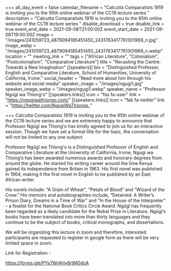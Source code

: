 +++
all_day_event = false
calendar_filename = "Calcutta Comparatists 1919 is inviting you to the 95th online webinar of the CC19 lecture series "
description = "Calcutta Comparatists 1919 is inviting you to the 95th online webinar of the CC19 lecture series "
disable_download = true
disable_link = true
event_end_date = 2021-09-08T21:00:00Z
event_start_date = 2021-09-08T19:00:00Z
image = "/images/241059723_4879094185451450_2431763417761301969_n.jpg"
image_webp = "/images/241059723_4879094185451450_2431763417761301969_n.webp"
location = ""
meeting_link = ""
tags = ["African Literature", "Colonialism", "Postcolonialism", "Comparative Literature"]
title = "Recasting the Centre: Towards a New Imagination"
[[speakers]]
bio = "Distinguished Professor, English and Comparative Literature, School of Humanities, University of California, Irvine."
social_header = "Read more about him through his website and social media"
speaker_image = "/images/ngugi1.jpg"
speaker_image_webp = "/images/ngugi1.webp"
speaker_name = "Professor Ngũgĩ wa Thiong'o"
[[speakers.links]]
icon = "fas fa-user"
link = "https://ngugiwathiongo.com/"
[[speakers.links]]
icon = "fab fa-twitter"
link = "https://twitter.com/NgugiWaThiongo_"

+++
Calcutta Comparatists 1919 is inviting you to the 95th online webinar of the CC19 lecture series and we are extremely happy to announce that Professor Ngũgĩ wa Thiong'o has kindly agreed to join us for an interactive session. Though we have set a formal title for the topic, the conversation will not be limited to any one subject.

Professor Ngũgĩ wa Thiong'o is a Distinguished Professor of English and Comparative Literature at the University of California, Irvine, Ngugi wa Thiong’o has been awarded numerous awards and honorary degrees from around the globe. He started his writing career around the time Kenya gained its independence from Britain in 1963. His first novel was published in 1964, making it the first novel in English to be published by an East African writer.

His novels include: “A Grain of Wheat", "Petals of Blood” and “Wizard of the Crow.” His memoirs and autobiographies include, “Detained: A Writer’s Prison Diary, Dreams in a Time of War” and “In the House of the Interpreter” – a finalist for the National Book Critics Circle Award. Ngũgĩ has frequently been regarded as a likely candidate for the Nobel Prize in Literature. Ngũgĩ’s books have been translated into more than thirty languages and they continue to be the subject of books, critical monographs, and dissertations.

We will be organizing this lecture in zoom and therefore, interested participants are requested to register in google form as there will be very limited space in zoom.

Link for Registration - 

https://forms.gle/PYs7WrAHv6rtMGdcA
